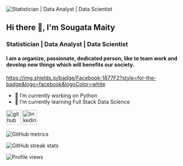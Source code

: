 
![Statistician | Data Analyst | Data Scientist](https://www.incimages.com/uploaded_files/image/1920x1080/getty_660952912_363647.jpg)

## Hi there 👋, I'm Sougata Maity
### Statistician | Data Analyst | Data Scientist

#### I am a organize, passionate, dedicated person, like to team work and develop new things which will benefits our society.
https://img.shields.io/badge/Facebook-1877F2?style=for-the-badge&logo=facebook&logoColor=white


- 🔭 I’m currently working on Python  
- 🌱 I’m currently learning Full Stack Data Science 


[<img src='https://cdn.jsdelivr.net/npm/simple-icons@3.0.1/icons/github.svg' alt='github' height='40'>](https://github.com/SougataMaity)  [<img src='https://cdn.jsdelivr.net/npm/simple-icons@3.0.1/icons/linkedin.svg' alt='linkedin' height='40'>](https://www.linkedin.com/in/https://www.linkedin.com/in/sougata-maity-sgtm//)  

![GitHub metrics](https://metrics.lecoq.io/SougataMaity)  

![GitHub streak stats](https://github-readme-streak-stats.herokuapp.com/?user=SougataMaity)  

![Profile views](https://gpvc.arturio.dev/SougataMaity)  
